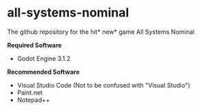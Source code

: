 # all-systems-nominal
The github repository for the hit* new* game All Systems Nominal

**Required Software**
- Godot Engine 3.1.2

**Recommended Software**
- Visual Studio Code (Not to be confused with "Visual Studio")
- Paint.net
- Notepad++
